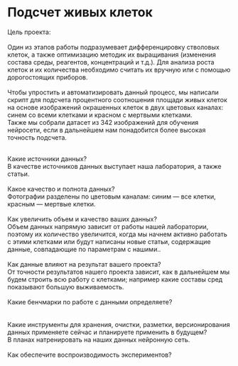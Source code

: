 # Подсчет живых клеток
Цель проекта: <br>
<br>
Один из этапов работы подразумевает дифференцировку стволовых клеток, а также оптимизацию методик их выращивания (изменения состава среды, реагентов, концентраций и т.д.). Для анализа роста клеток и их количества необходимо считать их вручную или с помощью дорогостоящих приборов.<br>
<br>
Чтобы упростить и автоматизировать данный процесс, мы написали скрипт для подсчета процентного соотношения площади живых клеток на основе изображений окрашенных клеток в двух цветовых каналах: синем со всеми клетками и красном с мертвыми клетками.<br>
Также мы собрали датасет из 342 изображений для обучения нейросети, если в дальнейшем нам понадобится более высокая точность подсчета.<br>

<br>
Какие источники данных?<br>
В качестве источников данных выступает наша лаборатория, а также статьи.<br>
<br>
Какое качество и полнота данных?<br>
Фотографии разделены по цветовым каналам: синим — все клетки, красным — мертвые клетки.<br>
<br>
Как увеличить объем и качество ваших данных?<br>
Объем данных напрямую зависит от работы нашей лаборатории, поэтому их количество увеличится, когда мы начнем активно работать с этими клетками или будут написаны новые статьи, содержащие данные, совпадающие по параметрам с нашими..<br>
<br>
Как данные влияют на результат вашего проекта?<br>
От точности результатов нашего проекта зависит, как в дальнейшем мы будем строить всю работу с клетками; например какие составы сред показывают большую выживаемость.<br>
<br>
Какие бенчмарки по работе с данными определяете?<br>
<br>
<br>
Какие инструменты для хранения, очистки, разметки, версионирования данных применяете сейчас и планируете применить в будущем?<br>
В планах натренировать на наших данных нейронную сеть.<br>
<br>
Как обеспечите воспроизводимость экспериментов?<br>
<br>
<br>
